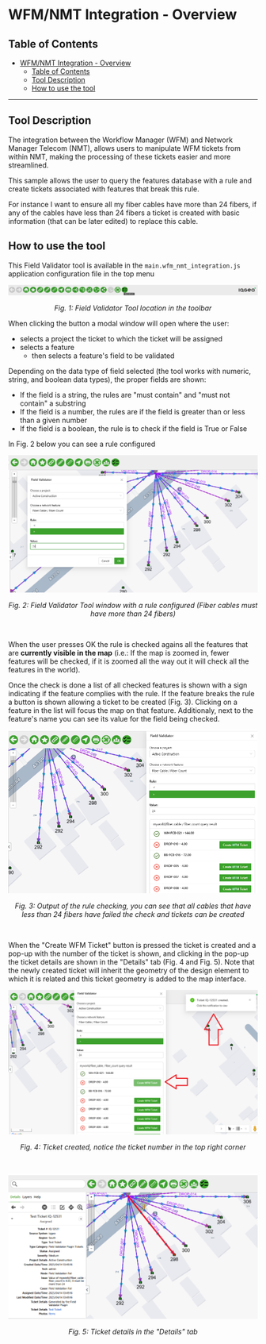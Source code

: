 # WFM/NMT Integration - Overview

## Table of Contents

-   [WFM/NMT Integration - Overview](#wfmnmt-integration---overview)
    -   [Table of Contents](#table-of-contents)
    -   [Tool Description](#tool-description)
    -   [How to use the tool](#how-to-use-the-tool)

---

## Tool Description

The integration between the Workflow Manager (WFM) and Network Manager Telecom (NMT), allows users to manipulate WFM tickets from within NMT, making the processing of these tickets easier and more streamlined.

This sample allows the user to query the features database with a rule and create tickets associated with features that break this rule.

For instance I want to ensure all my fiber cables have more than 24 fibers, if any of the cables have less than 24 fibers a ticket is created with basic information (that can be later edited) to replace this cable.

## How to use the tool

This Field Validator tool is available in the `main.wfm_nmt_integration.js` application configuration file in the top menu

![Field Validator Tool location in the toolbar](./WFM_NMT_Integration_1.png)

<p align="center"><i>Fig. 1: Field Validator Tool location in the toolbar</i></p>

When clicking the button a modal window will open where the user:

-   selects a project the ticket to which the ticket will be assigned
-   selects a feature
    -   then selects a feature's field to be validated

Depending on the data type of field selected (the tool works with numeric, string, and boolean data types), the proper fields are shown:

-   If the field is a string, the rules are "must contain" and "must not contain" a substring
-   If the field is a number, the rules are if the field is greater than or less than a given number
-   If the field is a boolean, the rule is to check if the field is True or False

In Fig. 2 below you can see a rule configured

![Field Validator Tool window with a rule configured](./WFM_NMT_Integration_2.png)

<p align="center"><i>Fig. 2: Field Validator Tool window with a rule configured (Fiber cables must have more than 24 fibers)</i></p>

&#8291;
&#8291;

When the user presses OK the rule is checked agains all the features that are **currently visible in the map** (i.e.: If the map is zoomed in, fewer features will be checked, if it is zoomed all the way out it will check all the features in the world).

Once the check is done a list of all checked features is shown with a sign indicating if the feature complies with the rule. If the feature breaks the rule a button is shown allowing a ticket to be created (Fig. 3). Clicking on a feature in the list will focus the map on that feature. Additionaly, next to the feature's name you can see its value for the field being checked.

![Output of the rule checking, you can see that all cables that have less than 24 fibers have failed the check and tickets can be created](./WFM_NMT_Integration_3.png)

<p align="center"><i>Fig. 3: Output of the rule checking, you can see that all cables that have less than 24 fibers have failed the check and tickets can be created</i></p>

&#8291;
&#8291;

When the "Create WFM Ticket" button is pressed the ticket is created and a pop-up with the number of the ticket is shown, and clicking in the pop-up the ticket details are shown in the "Details" tab (Fig. 4 and Fig. 5). Note that the newly created ticket will inherit the geometry of the design element to which it is related and this ticket geometry is added to the map interface.

![Ticket created, notice the ticket number in the top right corner](./WFM_NMT_Integration_4.png)

<p align="center"><i>Fig. 4: Ticket created, notice the ticket number in the top right corner</i></p>

&#8291;
&#8291;

![Ticket details in the "Details" tab](./WFM_NMT_Integration_5.png)

<p align="center"><i>Fig. 5: Ticket details in the "Details" tab </i></p>
